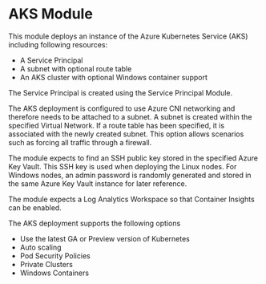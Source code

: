 # AKS Module

This module deploys an instance of the Azure Kubernetes Service (AKS) including following resources:

* A Service Principal
* A subnet with optional route table
* An AKS cluster with optional Windows container support

The Service Principal is created using the Service Principal Module.

The AKS deployment is configured to use Azure CNI networking and therefore needs to be attached to a subnet. A subnet is created within the specified Virtual Network. If a route table has been specified, it is associated with the newly created subnet. This option allows scenarios such as forcing all traffic through a firewall.

The module expects to find an SSH public key stored in the specified Azure Key Vault. This SSH key is used when deploying the Linux nodes.  For Windows nodes, an admin password is randomly generated and stored in the same Azure Key Vault instance for later reference.

The module expects a Log Analytics Workspace so that Container Insights can be enabled.

The AKS deployment supports the following options

* Use the latest GA or Preview version of Kubernetes
* Auto scaling
* Pod Security Policies
* Private Clusters
* Windows Containers


